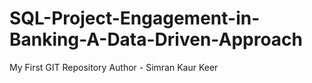 # SQL-Project-Engagement-in-Banking-A-Data-Driven-Approach
My First GIT Repository
Author - Simran Kaur Keer
